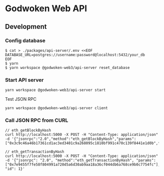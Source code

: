 # Godwoken Web API


## Development

### Config database

```
$ cat > ./packages/api-server/.env <<EOF
DATABASE_URL=postgres://username:password@localhost:5432/your_db
EOF
$ yarn
$ yarn workspace @godwoken-web3/api-server reset_database
```

### Start API server

```
yarn workspace @godwoken-web3/api-server start
```

Test JSON RPC
```
yarn workspace @godwoken-web3/api-server client
```

### Call JSON RPC from CURL

```
// eth_getBlockByHash
curl http://localhost:5000 -X POST -H "Content-Type: application/json" -d '{"jsonrpc":"2.0","method":"eth_getBlockByHash","params": ["0x3c9c46a46b17361cd1ac3ed3401c9a268095c1810bf991c470c139f8441e1d0b",false],"id":1}'

// eth_getTransactionByHash
curl http://localhost:5000 -X POST -H "Content-Type: application/json" -d '{"jsonrpc": "2.0", "method":"eth_getTransactionByHash", "params": ["0x7e9455f7fe58f804991a720d5a6d30ab9aa18a36cf044db6a768ce9b0c7754fc"], "id": 1}'

```
